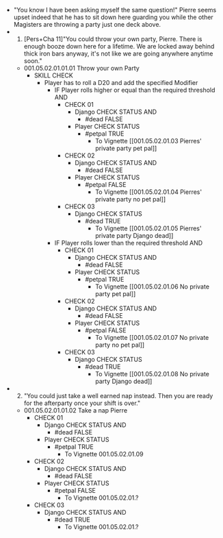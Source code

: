 - "You know I have been asking myself the same question!" Pierre seems upset indeed that he has to sit down here guarding you while the other Magisters are throwing a party just one deck above.
- 1. [Pers+Cha 11]"You could throw your own party, Pierre. There is enough booze down here for a lifetime. We are locked away behind thick iron bars anyway, it's not like we are going anywhere anytime soon."
	- 001.05.02.01.01.01 Throw your own Party
		- SKILL CHECK
			- Player has to roll a D20 and add the specified Modifier
				- IF Player rolls higher or equal than the required threshold AND
					- CHECK 01
						- Django CHECK STATUS AND
							- #dead FALSE
						- Player CHECK STATUS
							- #petpal TRUE
								- To Vignette [[001.05.02.01.03 Pierres' private party pet pal]]
					- CHECK 02
						- Django CHECK STATUS AND
							- #dead FALSE
						- Player CHECK STATUS
							- #petpal FALSE
								- To Vignette [[001.05.02.01.04 Pierres' private party no pet pal]]
					- CHECK 03
						- Django CHECK STATUS
							- #dead TRUE
								- To Vignette [[001.05.02.01.05 Pierres' private party Django dead]]
				- IF Player rolls lower than the required threshold AND
					- CHECK 01
						- Django CHECK STATUS AND
							- #dead FALSE
						- Player CHECK STATUS
							- #petpal TRUE
								- To Vignette [[001.05.02.01.06 No private party pet pal]]
					- CHECK 02
						- Django CHECK STATUS AND
							- #dead FALSE
						- Player CHECK STATUS
							- #petpal FALSE
								- To Vignette [[001.05.02.01.07 No private party no pet pal]]
					- CHECK 03
						- Django CHECK STATUS
							- #dead TRUE
								- To Vignette [[001.05.02.01.08 No private party Django dead]]
- 2. "You could just take a well earned nap instead. Then you are ready for the afterparty once your shift is over."
	- 001.05.02.01.01.02 Take a nap Pierre
		- CHECK 01
			- Django CHECK STATUS AND
				- #dead FALSE
			- Player CHECK STATUS
				- #petpal TRUE
					- To Vignette 001.05.02.01.09
		- CHECK 02
			- Django CHECK STATUS AND
				- #dead FALSE
			- Player CHECK STATUS
				- #petpal FALSE
					- To Vignette 001.05.02.01.?
		- CHECK 03
			- Django CHECK STATUS AND
				- #dead TRUE
					- To Vignette 001.05.02.01.?